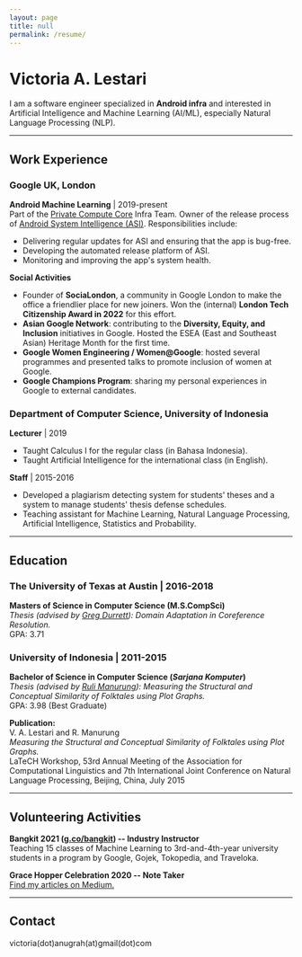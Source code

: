 ```yaml
---
layout: page
title: null
permalink: /resume/
---
```


# Victoria A. Lestari
I am a software engineer specialized in **Android infra** and interested in Artificial Intelligence and Machine Learning (AI/ML), especially Natural Language Processing (NLP).

-----

## Work Experience
### Google UK, London
**Android Machine Learning** | 2019-present \
Part of the [Private Compute Core](https://security.googleblog.com/2022/12/trust-in-transparency-private-compute.html) Infra Team. Owner of the release process of [Android System Intelligence (ASI)](https://support.google.com/pixelphone/answer/12112173?hl=en). Responsibilities include:
* Delivering regular updates for ASI and ensuring that the app is bug-free.
* Developing the automated release platform of ASI.
* Monitoring and improving the app's system health.

**Social Activities**

* Founder of **SociaLondon**, a community in Google London to make the office a friendlier place for new joiners. Won the (internal) **London Tech Citizenship Award in 2022** for this effort.
* **Asian Google Network**: contributing to the **Diversity, Equity, and Inclusion** initiatives in Google. Hosted the ESEA (East and Southeast Asian) Heritage Month for the first time.
* **Google Women Engineering / Women@Google**: hosted several programmes and presented talks to promote inclusion of women at Google.
* **Google Champions Program**: sharing my personal experiences in Google to external candidates.

### Department of Computer Science, University of Indonesia
**Lecturer** | 2019
* Taught Calculus I for the regular class (in Bahasa Indonesia).
* Taught Artificial Intelligence for the international class (in English).

**Staff** | 2015-2016
* Developed a plagiarism detecting system for students' theses and a system to manage students' thesis defense schedules.
* Teaching assistant for Machine Learning, Natural Language Processing, Artificial Intelligence, Statistics and Probability.

-----
## Education
### The University of Texas at Austin | 2016-2018
**Masters of Science in Computer Science (M.S.CompSci)** \
*Thesis (advised by [Greg Durrett](https://www.cs.utexas.edu/~gdurrett/)): Domain Adaptation in Coreference Resolution.*\
GPA: 3.71

### University of Indonesia | 2011-2015
**Bachelor of Science in Computer Science (*Sarjana Komputer*)**\
*Thesis (advised by [Ruli Manurung](https://scholar.google.com/citations?user=ZAIPPZgAAAAJ&hl=en)): Measuring the Structural and Conceptual Similarity of Folktales using Plot Graphs.*\
GPA: 3.98 (Best Graduate)

**Publication:**\
V. A. Lestari and R. Manurung\
*Measuring the Structural and Conceptual Similarity of Folktales using Plot Graphs.*\
LaTeCH Workshop, 53rd Annual
Meeting of the Association for Computational Linguistics and 7th International Joint Conference on Natural Language
Processing, Beijing, China, July 2015

-----

## Volunteering Activities
**Bangkit 2021 ([g.co/bangkit](http://g.co/bangkit)) -- Industry Instructor** \
Teaching 15 classes of Machine Learning to 3rd-and-4th-year university students in a program by Google, Gojek, Tokopedia, and Traveloka.

**Grace Hopper Celebration 2020 -- Note Taker** \
[Find my articles on Medium.](https://medium.com/@victoriaenrose/list/my-articles-from-2020-grace-hopper-celebration-82945088b87c)

-----

## Contact
victoria(dot)anugrah(at)gmail(dot)com